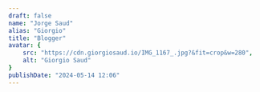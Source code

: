 ```yaml
---
draft: false
name: "Jorge Saud"
alias: "Giorgio"
title: "Blogger"
avatar: {
    src: "https://cdn.giorgiosaud.io/IMG_1167_.jpg?&fit=crop&w=280",
    alt: "Giorgio Saud"
}
publishDate: "2024-05-14 12:06"
---
```

